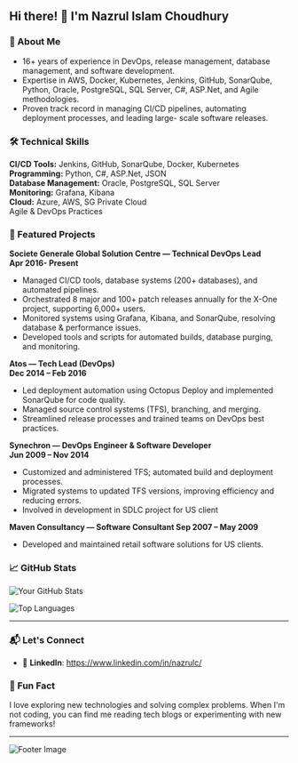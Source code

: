 ## Hi there! 👋 I'm Nazrul Islam Choudhury  

### 🚀 About Me

- 16+ years of experience in DevOps, release management, database management, and software development.
- Expertise in AWS, Docker, Kubernetes, Jenkins, GitHub, SonarQube, Python, Oracle, PostgreSQL, SQL Server, C#, ASP.Net, and Agile methodologies.
- Proven track record in managing CI/CD pipelines, automating deployment processes, and leading large- scale software releases. 

### 🛠️ Technical Skills

**CI/CD Tools:** Jenkins, GitHub, SonarQube, Docker, Kubernetes </br>
**Programming:** Python, C#, ASP.Net, JSON </br>
**Database Management:** Oracle, PostgreSQL, SQL Server </br>
**Monitoring:** Grafana, Kibana </br>
**Cloud:** Azure, AWS, SG Private Cloud </br>
Agile & DevOps Practices </br>

### 🌟 Featured Projects

**Societe Generale Global Solution Centre — Technical DevOps Lead </br>
Apr 2016- Present** </br>
- Managed CI/CD tools, database systems (200+ databases), and automated pipelines.
- Orchestrated 8 major and 100+ patch releases annually for the X-One project, supporting 6,000+ users.
- Monitored systems using Grafana, Kibana, and SonarQube, resolving database & performance issues.
- Developed tools and scripts for automated builds, database purging, and monitoring.
  
**Atos — Tech Lead (DevOps) </br>
Dec 2014 – Feb 2016** </br>
- Led deployment automation using Octopus Deploy and implemented SonarQube for code quality.
- Managed source control systems (TFS), branching, and merging.
- Streamlined release processes and trained teams on DevOps best practices.
  
**Synechron — DevOps Engineer & Software Developer </br>
Jun 2009 – Nov 2014** </br>

- Customized and administered TFS; automated build and deployment processes.
- Migrated systems to updated TFS versions, improving efficiency and reducing errors.
- Involved in development in SDLC project for US client
  
**Maven Consultancy — Software Consultant 
Sep 2007 – May 2009**
- Developed and maintained retail software solutions for US clients.

### 📈 GitHub Stats

![Your GitHub Stats](https://github-readme-stats.vercel.app/api?username=YourUsername&show_icons=true&theme=radical)

![Top Languages](https://github-readme-stats.vercel.app/api/top-langs/?username=YourUsername&layout=compact&theme=radical)

---

### 📬 Let's Connect

- 💼 **LinkedIn**: https://www.linkedin.com/in/nazrulc/

### 📢 Fun Fact
I love exploring new technologies and solving complex problems. When I'm not coding, you can find me reading tech blogs or experimenting with new frameworks!

---

![Footer Image](https://via.placeholder.com/1200x200?text=Thanks+for+visiting!)
